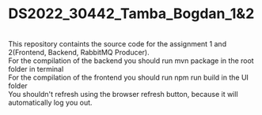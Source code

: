 # DS2022_30442_Tamba_Bogdan_1&2
<br />
This repository containts the source code for the assignment 1 and 2(Frontend, Backend, RabbitMQ Producer).
<br />
For the compilation of the backend you should run mvn package in the root folder in terminal
<br />
For the compilation of the frontend you should run npm run build in the UI folder
<br />
You shouldn't refresh using the browser refresh button, because it will automatically log you out.
